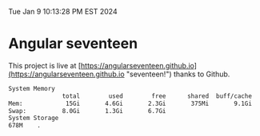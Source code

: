 Tue Jan  9 10:13:28 PM EST 2024

# Angular seventeen


This project is live at [https://angularseventeen.github.io](https://angularseventeen.github.io "seventeen!") thanks to Github.

```bash
System Memory
               total        used        free      shared  buff/cache   available
Mem:            15Gi       4.6Gi       2.3Gi       375Mi       9.1Gi        10Gi
Swap:          8.0Gi       1.3Gi       6.7Gi
System Storage
678M	.
